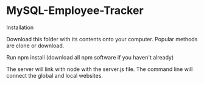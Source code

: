 # MySQL-Employee-Tracker

Installation

Download this folder with its contents onto your computer. Popular methods are clone or download.

Run npm install (download all npm software if you haven't already)

The server will link with node with the server.js file. The command line will connect the global and local websites.
